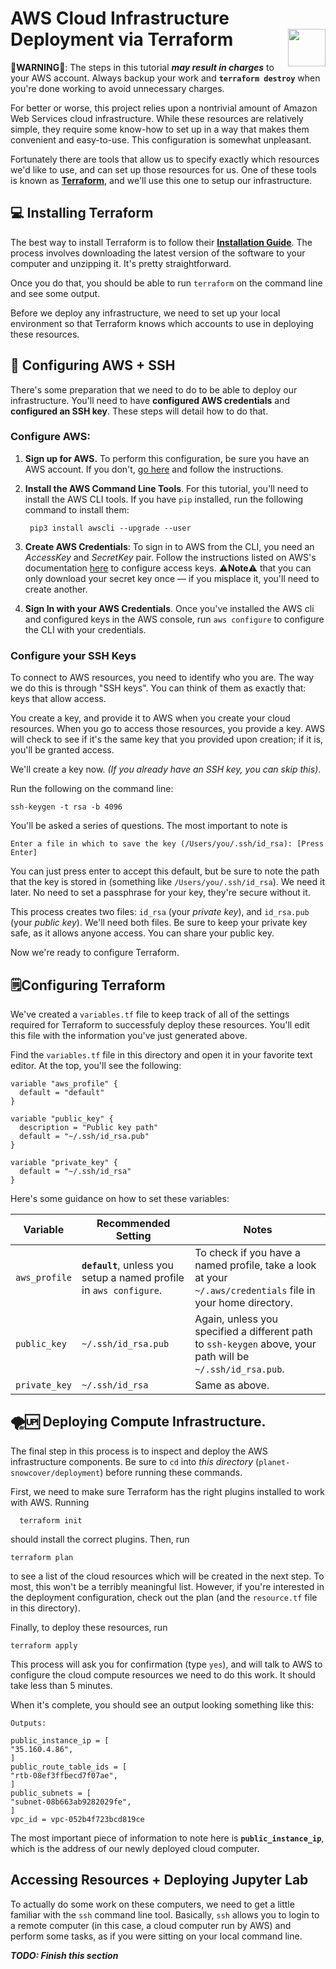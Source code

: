 <p>
  <h1> AWS Cloud Infrastructure Deployment via Terraform
  <img width=60 style="float: right;" src="https://www.terraform.io/assets/images/og-image-8b3e4f7d.png"></h1></p>

🚨**WARNING**🚨: The steps in this tutorial ***may result in charges*** to your AWS account. Always backup your work and **`terraform destroy`** when you're done working to avoid unnecessary charges.

For better or worse, this project relies upon a nontrivial amount of Amazon Web Services cloud infrastructure. While these resources are relatively simple, they require some know-how to set up in a way that makes them convenient and easy-to-use. This configuration is somewhat unpleasant.

Fortunately there are tools that allow us to specify exactly which resources we'd like to use, and can set up those resources for us. One of these tools is known as [**Terraform**](https://www.terraform.io/docs/), and we'll use this one to setup our infrastructure.

## 💻 Installing Terraform

The best way to install Terraform is to follow their [**Installation Guide**](https://learn.hashicorp.com/terraform/getting-started/install.html). The process involves downloading the latest version of the software to your computer and unzipping it. It's pretty straightforward.

Once you do that, you should be able to run `terraform` on the command line and see some output.

Before we deploy any infrastructure, we need to set up your local environment so that Terraform knows which accounts to use in deploying these resources.

## 🔐 Configuring AWS + SSH

There's some preparation that we need to do to be able to deploy our infrastructure. You'll need to have **configured AWS credentials** and **configured an SSH key**. These steps will detail how to do that.

### **Configure AWS**:

1. **Sign up for AWS.** To perform this configuration, be sure you have an AWS account. If you don't, [go here](https://aws.amazon.com/premiumsupport/knowledge-center/create-and-activate-aws-account/) and follow the instructions.
1. **Install the AWS Command Line Tools**. For this tutorial, you'll need to install the AWS CLI tools. If you have `pip` installed, run the following command to install them:

        pip3 install awscli --upgrade --user

3. **Create AWS Credentials**: To sign in to AWS from the CLI, you need an *AccessKey* and *SecretKey* pair. Follow the instructions listed on AWS's documentation [here](https://docs.aws.amazon.com/cli/latest/userguide/cli-chap-configure.html) to configure access keys. ⚠️**Note**⚠️ that you can only download your secret key once –– if you misplace it, you'll need to create another.
3. **Sign In with your AWS Credentials**. Once you've installed the AWS cli and configured keys in the AWS console, run `aws configure` to configure the CLI with your credentials.



### Configure your SSH Keys

To connect to AWS resources, you need to identify who you are. The way we do this is through "SSH keys". You can think of them as exactly that: keys that allow access.

You create a key, and provide it to AWS when you create your cloud resources. When you go to access those resources, you provide a key. AWS will check to see if it's the same key that you provided upon creation; if it is, you'll be granted access.

We'll create a key now. *(If you already have an SSH key, you can skip this)*.

Run the following on the command line:

    ssh-keygen -t rsa -b 4096

You'll be asked a series of questions. The most important to note is

    Enter a file in which to save the key (/Users/you/.ssh/id_rsa): [Press Enter]

You can just press enter to accept this default, but be sure to note the path that the key is stored in (something like `/Users/you/.ssh/id_rsa`). We need it later. No need to set a passphrase for your key, they're secure without it.

This process creates two files: `id_rsa` (your *private key*), and `id_rsa.pub` (your *public key*). We'll need both files. Be sure to keep your private key safe, as it allows anyone access. You can share your public key.

Now we're ready to configure Terraform.

## 🗒Configuring Terraform

We've created a `variables.tf` file to keep track of all of the settings required for Terraform to successfuly deploy these resources. You'll edit this file with the information you've just generated above.  

Find the `variables.tf` file in this directory and open it in your favorite text editor. At the top, you'll see the following:

```
variable "aws_profile" {
  default = "default"
}

variable "public_key" {
  description = "Public key path"
  default = "~/.ssh/id_rsa.pub"
}

variable "private_key" {
  default = "~/.ssh/id_rsa"
}
```

Here's some guidance on how to set these variables:

| Variable  | Recommended Setting | Notes |
|---|---|---|
|  `aws_profile` | **`default`**, unless you setup a named profile in `aws configure`.  | To check if you have a named profile, take a look at your `~/.aws/credentials` file in your home directory.  |
|  `public_key` | `~/.ssh/id_rsa.pub`  | Again, unless you specified a different path to `ssh-keygen` above, your path will be `~/.ssh/id_rsa.pub`.  |
|  `private_key` | `~/.ssh/id_rsa`  | Same as above. |

## 🌪🆙 Deploying Compute Infrastructure.

The final step in this process is to inspect and deploy the AWS infrastructure components. Be sure to `cd` into *this directory* (`planet-snowcover/deployment`) before running these commands.

  First, we need to make sure Terraform has the right plugins installed to work with AWS. Running

      terraform init

should install the correct plugins. Then, run

    terraform plan

to see a list of the cloud resources which will be created in the next step. To most, this won't be a terribly meaningful list. However, if you're interested in the deployment configuration, check out the plan (and the `resource.tf` file in this directory).

Finally, to deploy these resources, run

    terraform apply

This process will ask you for confirmation (type `yes`), and will talk to AWS to configure the cloud compute resources we need to do this work. It should take less than 5 minutes.

When it's complete, you should see an output looking something like this:

    Outputs:

    public_instance_ip = [
    "35.160.4.86",
    ]
    public_route_table_ids = [
    "rtb-08ef3ffbecd7f07ae",
    ]
    public_subnets = [
    "subnet-08b663ab9282029fe",
    ]
    vpc_id = vpc-052b4f723bcd819ce

The most important piece of information to note here is **`public_instance_ip`**, which is the address of our newly deployed cloud computer.

## Accessing Resources + Deploying Jupyter Lab

To actually do some work on these computers, we need to get a little familiar with the `ssh` command line tool. Basically, `ssh` allows you to login to a remote computer (in this case, a cloud computer run by AWS) and perform some tasks, as if you were sitting on your local command line.

***TODO: Finish this section***
